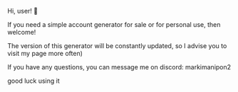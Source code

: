 Hi, user! 👋

If you need a simple account generator for sale or for personal use, then welcome!

The version of this generator will be constantly updated, so I advise you to visit my page more often)

If you have any questions, you can message me on discord: markimanipon2

good luck using it

